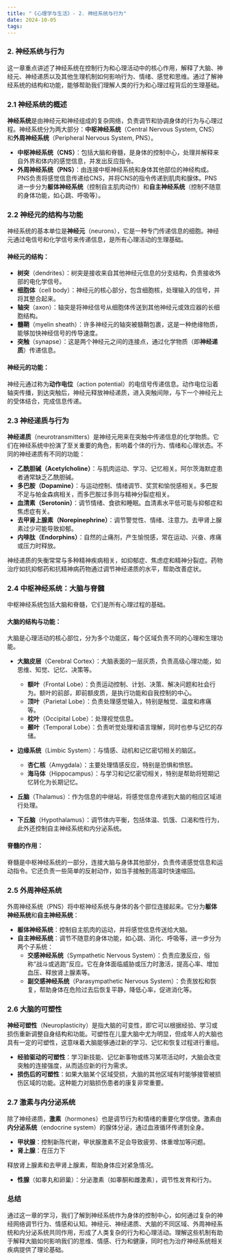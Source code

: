 ```yaml
---
title: "《心理学与生活》- 2. 神经系统与行为"
date: 2024-10-05
tags: 
---
```

### 2. **神经系统与行为**

这一章重点讲述了神经系统在控制行为和心理活动中的核心作用，解释了大脑、神经元、神经递质以及其他生理机制如何影响行为、情绪、感觉和思维。通过了解神经系统的结构和功能，能够帮助我们理解人类的行为和心理过程背后的生理基础。

### 2.1 神经系统的概述
**神经系统**是由神经元和神经组成的复杂网络，负责调节和协调身体的行为与心理过程。神经系统分为两大部分：**中枢神经系统**（Central Nervous System, CNS）和**外周神经系统**（Peripheral Nervous System, PNS）。

- **中枢神经系统（CNS）**：包括大脑和脊髓，是身体的控制中心，处理并解释来自外界和体内的感觉信息，并发出反应指令。
- **外周神经系统（PNS）**：由连接中枢神经系统和身体其他部位的神经构成。PNS负责将感觉信息传递给CNS，并将CNS的指令传递到肌肉和腺体。PNS进一步分为**躯体神经系统**（控制自主肌肉动作）和**自主神经系统**（控制不随意的身体功能，如心跳、呼吸等）。

### 2.2 神经元的结构与功能
神经系统的基本单位是**神经元**（neurons），它是一种专门传递信息的细胞。神经元通过电信号和化学信号来传递信息，是所有心理活动的生理基础。

#### 神经元的结构：
- **树突**（dendrites）：树突是接收来自其他神经元信息的分支结构，负责接收外部的电化学信号。
- **细胞体**（cell body）：神经元的核心部分，包含细胞核，处理输入的信号，并将其整合起来。
- **轴突**（axon）：轴突是将神经信号从细胞体传送到其他神经元或效应器的长细胞结构。
- **髓鞘**（myelin sheath）：许多神经元的轴突被髓鞘包裹，这是一种绝缘物质，能够加快神经信号的传导速度。
- **突触**（synapse）：这是两个神经元之间的连接点，通过化学物质（即**神经递质**）传递信息。

#### 神经元的功能：
神经元通过称为**动作电位**（action potential）的电信号传递信息。动作电位沿着轴突传播，到达突触后，神经元释放神经递质，进入突触间隙，与下一个神经元上的受体结合，完成信息传递。

### 2.3 神经递质与行为
**神经递质**（neurotransmitters）是神经元用来在突触中传递信息的化学物质。它们在神经系统中扮演了至关重要的角色，影响着个体的行为、情绪和心理状态。不同的神经递质有不同的功能：

- **乙酰胆碱（Acetylcholine）**：与肌肉运动、学习、记忆相关。阿尔茨海默症患者通常缺乏乙酰胆碱。
- **多巴胺（Dopamine）**：与运动控制、情绪调节、奖赏和愉悦感相关。多巴胺不足与帕金森病相关，而多巴胺过多则与精神分裂症相关。
- **血清素（Serotonin）**：调节情绪、食欲和睡眠。血清素水平低可能与抑郁症和焦虑症有关。
- **去甲肾上腺素（Norepinephrine）**：调节警觉性、情绪、注意力。去甲肾上腺素过少可能导致抑郁。
- **内啡肽（Endorphins）**：自然的止痛剂，产生愉悦感，常在运动、兴奋、疼痛或压力时释放。

神经递质的失衡常常与多种精神疾病相关，如抑郁症、焦虑症和精神分裂症。药物治疗如抗抑郁药和抗精神病药物通过调节神经递质的水平，帮助改善症状。

### 2.4 中枢神经系统：大脑与脊髓
中枢神经系统包括大脑和脊髓，它们是所有心理过程的基础。

#### 大脑的结构与功能：
大脑是心理活动的核心部位，分为多个功能区，每个区域负责不同的心理和生理功能。

- **大脑皮层**（Cerebral Cortex）：大脑表面的一层灰质，负责高级心理功能，如思维、知觉、记忆、决策等。
  - **额叶**（Frontal Lobe）：负责运动控制、计划、决策、解决问题和社会行为。额叶的前部，即前额皮质，是执行功能和自我控制的中心。
  - **顶叶**（Parietal Lobe）：负责处理感觉输入，特别是触觉、温度和疼痛等。
  - **枕叶**（Occipital Lobe）：处理视觉信息。
  - **颞叶**（Temporal Lobe）：负责听觉处理和语言理解，同时也参与记忆的存储。

- **边缘系统**（Limbic System）：与情感、动机和记忆密切相关的脑区。
  - **杏仁核**（Amygdala）：主要处理情感反应，特别是恐惧和愤怒。
  - **海马体**（Hippocampus）：与学习和记忆密切相关，特别是帮助将短期记忆转化为长期记忆。

- **丘脑**（Thalamus）：作为信息的中继站，将感觉信息传递到大脑的相应区域进行处理。
- **下丘脑**（Hypothalamus）：调节体内平衡，包括体温、饥饿、口渴和性行为，此外还控制自主神经系统和内分泌系统。

#### 脊髓的作用：
脊髓是中枢神经系统的一部分，连接大脑与身体其他部分，负责传递感觉信息和运动指令。它还负责一些简单的反射动作，如当手接触到高温时快速缩回。

### 2.5 外周神经系统
外周神经系统（PNS）将中枢神经系统与身体的各个部位连接起来。它分为**躯体神经系统**和**自主神经系统**：

- **躯体神经系统**：控制自主肌肉的运动，并将感觉信息传送给大脑。
- **自主神经系统**：调节不随意的身体功能，如心跳、消化、呼吸等，进一步分为两个子系统：
  - **交感神经系统**（Sympathetic Nervous System）：负责应激反应，俗称“战斗或逃跑”反应。它在身体面临威胁或压力时激活，提高心率、增加血压、释放肾上腺素等。
  - **副交感神经系统**（Parasympathetic Nervous System）：负责放松和恢复，帮助身体在危险过去后恢复平静，降低心率，促进消化等。

### 2.6 大脑的可塑性
**神经可塑性**（Neuroplasticity）是指大脑的可变性，即它可以根据经验、学习或损伤重新调整自身结构和功能。可塑性在儿童大脑中尤为明显，但成年人的大脑也具有一定的可塑性，这意味着大脑能够通过新的学习、记忆和恢复过程进行重组。

- **经验驱动的可塑性**：学习新技能、记忆新事物或练习某项活动时，大脑会改变突触的连接强度，从而适应新的行为需求。
- **损伤后的可塑性**：如果大脑某个区域受损，大脑的其他区域有时能够接管被损伤区域的功能。这种能力对脑损伤患者的康复非常重要。

### 2.7 激素与内分泌系统
除了神经递质，**激素**（hormones）也是调节行为和情绪的重要化学信使。激素由**内分泌系统**（endocrine system）的腺体分泌，通过血液循环传递到全身。

- **甲状腺**：控制新陈代谢，甲状腺激素不足会导致疲劳、体重增加等问题。
- **肾上腺**：在压力下

释放肾上腺素和去甲肾上腺素，帮助身体应对紧急情况。
- **性腺**（如睾丸和卵巢）：分泌激素（如睾酮和雌激素），调节性发育和行为。

### 总结
通过这一章的学习，我们了解到神经系统作为身体的控制中心，如何通过复杂的神经网络调节行为、情感和认知。神经元、神经递质、大脑的不同区域、外周神经系统和内分泌系统共同作用，形成了人类复杂的行为和心理活动。理解这些机制有助于解释大脑如何影响我们的思维、情感、行为和健康，同时也为治疗神经系统相关疾病提供了理论基础。